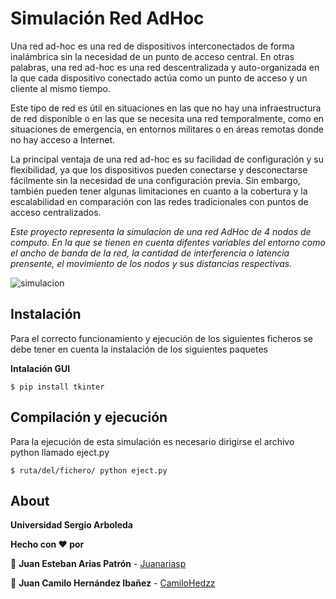 # Simulación Red AdHoc

Una red ad-hoc es una red de dispositivos interconectados de forma inalámbrica sin la necesidad de un punto de acceso central. En otras palabras, una red ad-hoc es una red descentralizada y auto-organizada en la que cada dispositivo conectado actúa como un punto de acceso y un cliente al mismo tiempo.

Este tipo de red es útil en situaciones en las que no hay una infraestructura de red disponible o en las que se necesita una red temporalmente, como en situaciones de emergencia, en entornos militares o en áreas remotas donde no hay acceso a Internet.

La principal ventaja de una red ad-hoc es su facilidad de configuración y su flexibilidad, ya que los dispositivos pueden conectarse y desconectarse fácilmente sin la necesidad de una configuración previa. Sin embargo, también pueden tener algunas limitaciones en cuanto a la cobertura y la escalabilidad en comparación con las redes tradicionales con puntos de acceso centralizados.


_Este proyecto representa la simulacion de una red AdHoc de 4 nodos de computo. En la que se tienen en cuenta difentes variables del entorno como el ancho de banda de la red, la cantidad de interferencia o latencia prensente, el movimiento de los nodos y sus distancias respectivas._

![simulacion](https://raw.githubusercontent.com/CamiloHedzz/Simulacion_Red_AdHoc/main/images/Simulacion.png)

## Instalación
Para el correcto funcionamiento y ejecución de los siguientes ficheros se debe tener en cuenta la instalación de los siguientes paquetes

**Intalación GUI**

```
$ pip install tkinter
```


## Compilación y ejecución
Para la ejecución de esta simulación es necesario dirigirse el archivo python llamado eject.py

```
$ ruta/del/fichero/ python eject.py
```


## About
**Universidad Sergio Arboleda**

**Hecho con ❤️ por**

👦 **Juan Esteban Arias Patrón** - [Juanariasp](https://github.com/Juanariasp)

👦 **Juan Camilo Hernández Ibañez** - [CamiloHedzz](https://github.com/CamiloHedzz)

